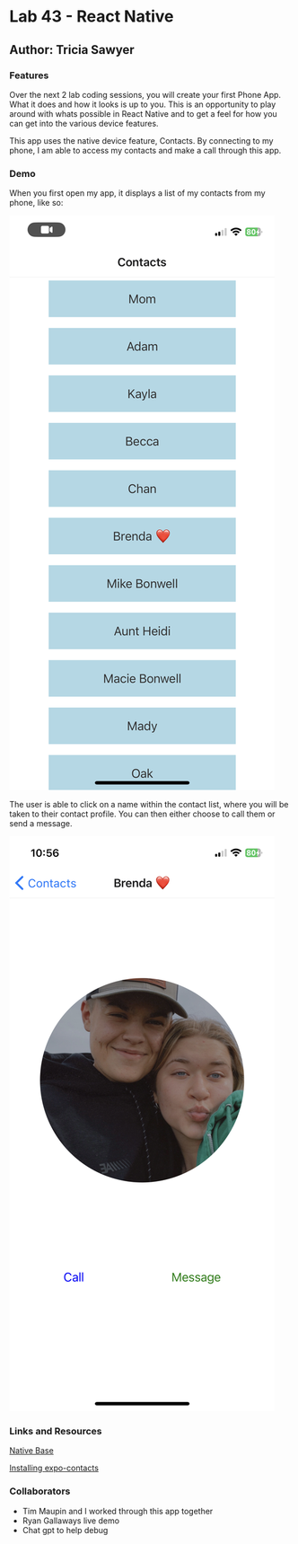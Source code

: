 # Lab 43 - React Native

## Author: Tricia Sawyer

### Features

Over the next 2 lab coding sessions, you will create your first Phone App. What it does and how it looks is up to you. This is an opportunity to play around with whats possible in React Native and to get a feel for how you can get into the various device features.

This app uses the native device feature, Contacts. By connecting to my phone, I am able to access my contacts and make a call through this app.

### Demo

When you first open my app, it displays a list of my contacts from my phone, like so:

![Contact](/assets/contacts.png)

The user is able to click on a name within the contact list, where you will be taken to their contact profile. You can then either choose to call them or send a message.

![Contact interaction](/assets/contactProfile.png)

### Links and Resources

[Native Base](https://docs.nativebase.io/?utm_source=HomePage&utm_medium=header&utm_campaign=NativeBase_3)

[Installing expo-contacts](https://www.npmjs.com/package/expo-contacts)

### Collaborators

- Tim Maupin and I worked through this app together
- Ryan Gallaways live demo
- Chat gpt to help debug
